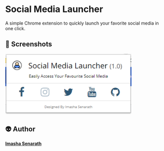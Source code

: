 <h1> Social Media Launcher </h1>

<p>A simple Chrome extension to quickly launch your favorite social media in one click.</p>

<h2> 📸 Screenshots </h2>

<img src="ss/01.png" width="400"/>

<h2> 👽 Author </h2>
<a href="https://www.imashasenarath.com/" target="_blank"><strong>Imasha Senarath</strong></a>